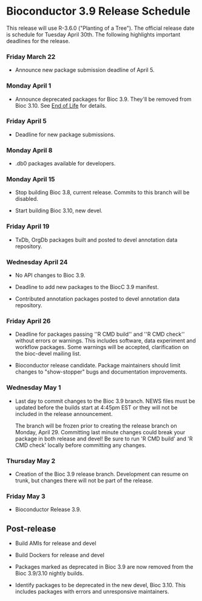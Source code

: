 # Bioconductor 3.9 Release Schedule 

This release will use R-3.6.0 ("Planting of a Tree").
The official release date is schedule for Tuesday April 30th. 
The following highlights important deadlines for the release.

### Friday March 22

* Announce new package submission deadline of April 5.

### Monday April 1

* Announce deprecated packages for Bioc 3.9. They'll be removed from Bioc 3.10.
  See [End of Life](/developers/package-end-of-life) for details.

### Friday April 5

* Deadline for new package submissions.

### Monday April 8

* .db0 packages available for developers.

### Monday April 15

* Stop building Bioc 3.8, current release. Commits to this branch will be
  disabled.

* Start building Bioc 3.10, new devel.

### Friday April 19

* TxDb, OrgDb packages built and posted to devel annotation data repository.

### Wednesday April 24

* No API changes to Bioc 3.9.

* Deadline to add new packages to the BiocC 3.9 manifest.

* Contributed annotation packages posted to devel annotation data repository.

### Friday April 26

* Deadline for packages passing ''R CMD build'' and ''R CMD check''
  without errors or warnings. This includes software, data experiment
  and workflow packages. Some warnings will be accepted, clarification
  on the bioc-devel mailing list.

* Bioconductor release candidate.  Package maintainers should limit
  changes to "show-stopper" bugs and documentation improvements.

### Wednesday May 1

* Last day to commit changes to the Bioc 3.9 branch. NEWS files
  must be updated before the builds start at 4:45pm EST or they will
  not be included in the release announcement.

  The branch will be frozen prior to creating the release branch on Monday,
  April 29.  Committing last minute changes could break your package in both
  release and devel! Be sure to run 'R CMD build' and 'R CMD check' locally
  before committing any changes.

### Thursday May 2

* Creation of the Bioc 3.9 release branch. Development can resume on
  trunk, but changes there will not be part of the release.

### Friday May 3

* Bioconductor Release 3.9.


## Post-release

* Build AMIs for release and devel

* Build Dockers for release and devel

* Packages marked as deprecated in Bioc 3.9 are now removed from the
  Bioc 3.9/3.10 nightly builds.

* Identify packages to be deprecated in the new devel, Bioc 3.10.
  This includes packages with errors and unresponsive maintainers.
